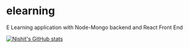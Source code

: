 # elearning
E Learning application with Node-Mongo backend and React Front End

[![Nishit's GitHub stats](https://github-readme-stats.vercel.app/api?username=Nishit2011)](https://github.com/anuraghazra/github-readme-stats)

